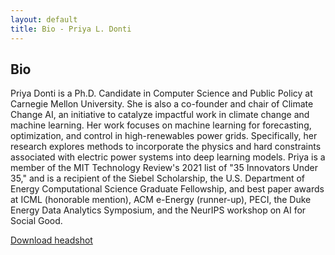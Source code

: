 ```yaml
---
layout: default
title: Bio - Priya L. Donti
---
```


## Bio

Priya Donti is a Ph.D. Candidate in Computer Science and Public Policy at Carnegie Mellon University. She is also a co-founder and chair of Climate Change AI, an initiative to catalyze impactful work in climate change and machine learning. Her work focuses on machine learning for forecasting, optimization, and control in high-renewables power grids. Specifically, her research explores methods to incorporate the physics and hard constraints associated with electric power systems into deep learning models. Priya is a member of the MIT Technology Review's 2021 list of "35 Innovators Under 35," and is a recipient of the Siebel Scholarship, the U.S. Department of Energy Computational Science Graduate Fellowship, and best paper awards at ICML (honorable mention), ACM e-Energy (runner-up), PECI, the Duke Energy Data Analytics Symposium, and the NeurIPS workshop on AI for Social Good.

<a href="/img/priyadonti.jpg" download>Download headshot</a>
